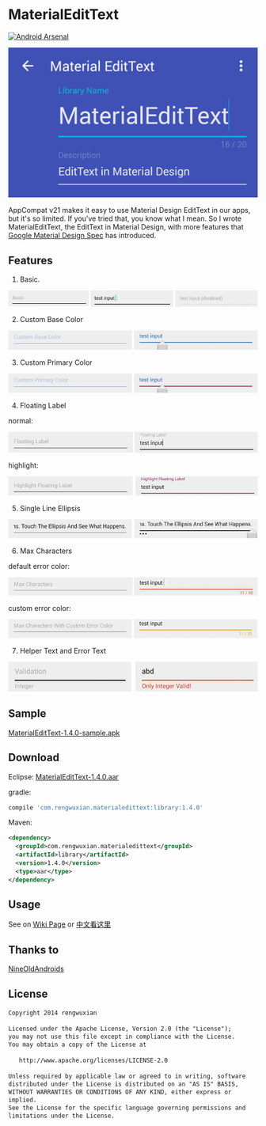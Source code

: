 MaterialEditText
================
[![Android Arsenal](https://img.shields.io/badge/Android%20Arsenal-MaterialEditText-brightgreen.svg?style=flat)](https://android-arsenal.com/details/1/1085)


![MaterialEditText](./images/material_edittext.png)

AppCompat v21 makes it easy to use Material Design EditText in our apps, but it's so limited. If you've tried that, you know what I mean. So I wrote MaterialEditText, the EditText in Material Design, with more features that [Google Material Design Spec](http://www.google.com/design/spec/components/text-fields.html) has introduced.

## Features
1. Basic.

  ![Basic](./images/basic.jpg)
  
2. Custom Base Color
  
  ![BaseColor](./images/custom_base_color.jpg)
  
3. Custom Primary Color
  
  ![PrimaryColor](./images/custom_primary_color.jpg)
  
4. Floating Label
  
  normal:
  
  ![FloatingLabel](./images/floating_label.jpg)
  
  highlight:
  
  ![HighlightFloatingLabel](./images/highlight.jpg)
  
5. Single Line Ellipsis
  
  ![SingLineEllipsis](./images/ellipsis.jpg)
  
6. Max Characters
  
  default error color:
  
  ![MaxCharacters](./images/max_characters.jpg)
  
  custom error color:
  
  ![CustomErrorColor](./images/custom_error.jpg)
  
7. Helper Text and Error Text

  ![HelperTextAndErrorText](./images/helper_text_and_error_text.jpg)

## Sample

[MaterialEditText-1.4.0-sample.apk](https://github.com/rengwuxian/MaterialEditText/releases/download/1.4.0/MaterialEditText-1.4.0-sample.apk)
  
## Download

Eclipse:
[MaterialEditText-1.4.0.aar](https://github.com/rengwuxian/MaterialEditText/releases/download/1.4.0/MaterialEditText-1.4.0.aar)

gradle:

```groovy
compile 'com.rengwuxian.materialedittext:library:1.4.0'
```

Maven:
```xml
<dependency>
  <groupId>com.rengwuxian.materialedittext</groupId>
  <artifactId>library</artifactId>
  <version>1.4.0</version>
  <type>aar</type>
</dependency>
```

## Usage

See on [Wiki Page](https://github.com/rengwuxian/MaterialEditText/wiki) or [中文看这里](http://www.rengwuxian.com/post/MaterialEditText)

## Thanks to

[NineOldAndroids](https://github.com/JakeWharton/NineOldAndroids/)

## License

    Copyright 2014 rengwuxian

    Licensed under the Apache License, Version 2.0 (the "License");
    you may not use this file except in compliance with the License.
    You may obtain a copy of the License at

       http://www.apache.org/licenses/LICENSE-2.0

    Unless required by applicable law or agreed to in writing, software
    distributed under the License is distributed on an "AS IS" BASIS,
    WITHOUT WARRANTIES OR CONDITIONS OF ANY KIND, either express or implied.
    See the License for the specific language governing permissions and
    limitations under the License.
    
